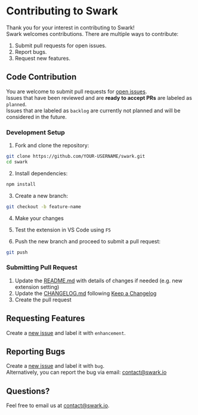 # Contributing to Swark

Thank you for your interest in contributing to Swark!  
Swark welcomes contributions. There are multiple ways to contribute:

1. Submit pull requests for open issues.
2. Report bugs.
3. Request new features.

## Code Contribution

You are welcome to submit pull requests for [open issues](https://github.com/swark-io/swark/issues).  
Issues that have been reviewed and are **ready to accept PRs** are labeled as `planned`.  
Issues that are labeled as `backlog` are currently not planned and will be considered in the future.

### Development Setup

1. Fork and clone the repository:

```bash
git clone https://github.com/YOUR-USERNAME/swark.git
cd swark
```

2. Install dependencies:

```bash
npm install
```

3. Create a new branch:

```bash
git checkout -b feature-name
```

4. Make your changes

5. Test the extension in VS Code using `F5`

6. Push the new branch and proceed to submit a pull request:

```bash
git push
```

### Submitting Pull Request

1. Update the [README.md](README.md) with details of changes if needed (e.g. new extension setting)
2. Update the [CHANGELOG.md](CHANGELOG.md) following [Keep a Changelog](https://keepachangelog.com/en/1.1.0/)
3. Create the pull request

## Requesting Features

Create a [new issue](https://github.com/swark-io/swark/issues/new) and label it with `enhancement`.

## Reporting Bugs

Create a [new issue](https://github.com/swark-io/swark/issues/new) and label it with `bug`.  
Alternatively, you can report the bug via email: contact@swark.io

## Questions?

Feel free to email us at contact@swark.io.
